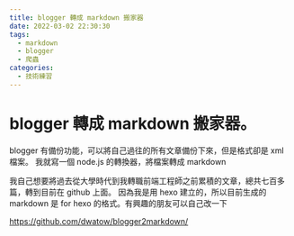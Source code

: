 ```yaml
---
title: blogger 轉成 markdown 搬家器
date: 2022-03-02 22:30:30
tags:
  - markdown
  - blogger
  - 爬蟲
categories:
  - 技術練習
---
```


# blogger 轉成 markdown 搬家器。

blogger 有備份功能，可以將自己過往的所有文章備份下來，但是格式卻是 xml 檔案。
我就寫一個 node.js 的轉換器，將檔案轉成 markdown

我自己想要將過去從大學時代到我轉職前端工程師之前累積的文章，總共七百多篇，轉到目前在 github 上面。
因為我是用 hexo 建立的，所以目前生成的 markdown 是 for hexo 的格式。有興趣的朋友可以自己改一下

https://github.com/dwatow/blogger2markdown/
